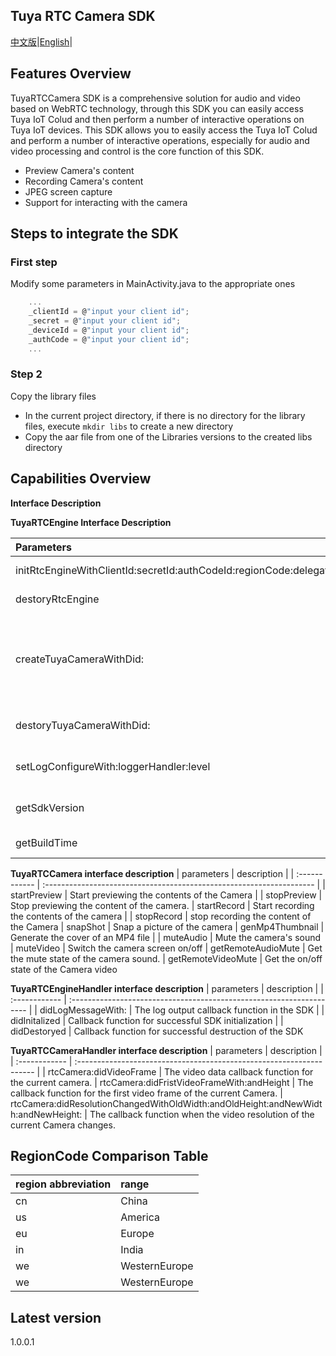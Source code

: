 
## Tuya RTC Camera SDK



[中文版](README-zh.md)|[English](README.md)|

## Features Overview
TuyaRTCCamera SDK is a comprehensive solution for audio and video based on WebRTC technology,
through this SDK you can easily access Tuya IoT Colud and then perform a number of interactive
operations on Tuya IoT devices.
This SDK allows you to easily access the Tuya IoT Colud and perform a number of interactive
operations, especially for audio and video processing and control is the core function of this SDK.
- Preview Camera's content
- Recording Camera's content
- JPEG screen capture
- Support for interacting with the camera

## Steps to integrate the SDK
### First step
Modify some parameters in MainActivity.java to the appropriate ones
``` c
    ...
    _clientId = @"input your client id";
    _secret = @"input your client id";
    _deviceId = @"input your client id";
    _authCode = @"input your client id";
    ...
``` 
### Step 2
Copy the library files
- In the current project directory, if there is no directory for the library files, execute `mkdir libs` to create a new directory
- Copy the aar file from one of the Libraries versions to the created libs directory

## Capabilities Overview

**Interface Description**

**TuyaRTCEngine Interface Description**

| Parameters | Description |
| :------------ | :------------------------------------------------------------------- |
| initRtcEngineWithClientId:secretId:authCodeId:regionCode:delegate: | Engine initialization |
| destoryRtcEngine | Destroy the engine
| createTuyaCameraWithDid:  | Creates a TuyaRTCCamera object, each object corresponds to a Camera or Stream.
| destoryTuyaCameraWithDid:  | Destroy a TuyaRTCCamera object |
| setLogConfigureWith:loggerHandler:level | Set the log output of the SDK. | getSdkVersion
| getSdkVersion | Get the SDK version information.
| getBuildTime | Get the SDK build time |


**TuyaRTCCamera interface description**
| parameters | description |
| :------------ | :------------------------------------------------------------------- |
| startPreview | Start previewing the contents of the Camera |
| stopPreview | Stop previewing the content of the camera.
| startRecord | Start recording the contents of the camera |
| stopRecord | stop recording the content of the Camera
| snapShot | Snap a picture of the camera
| genMp4Thumbnail | Generate the cover of an MP4 file |
| muteAudio | Mute the camera's sound
| muteVideo | Switch the camera screen on/off
| getRemoteAudioMute | Get the mute state of the camera sound.
| getRemoteVideoMute | Get the on/off state of the Camera video


**TuyaRTCEngineHandler interface description**
| parameters | description |
| :------------ | :------------------------------------------------------------------- |
| didLogMessageWith: | The log output callback function in the SDK |
| didInitalized | Callback function for successful SDK initialization |
| didDestoryed | Callback function for successful destruction of the SDK

**TuyaRTCCameraHandler interface description**
| parameters | description |
| :------------ | :------------------------------------------------------------------- |
| rtcCamera:didVideoFrame | The video data callback function for the current camera.
| rtcCamera:didFristVideoFrameWith:andHeight  | The callback function for the first video frame of the current Camera.
| rtcCamera:didResolutionChangedWithOldWidth:andOldHeight:andNewWidth:andNewHeight: | The callback function when the video resolution of the current Camera changes.

## RegionCode Comparison Table
| region abbreviation | range |
| :------------ | :------------------------------------------------------------------- |
| cn | China |
| us | America |
| eu | Europe |
| in | India |
| we | WesternEurope
| we | WesternEurope |



## Latest version
1.0.0.1


